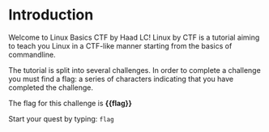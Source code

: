 # Introduction

Welcome to Linux Basics CTF by Haad LC!
Linux by CTF is a tutorial aiming to teach you Linux in a CTF-like manner starting from the basics of commandline.

The tutorial is split into several challenges. In order to complete a challenge you must find a flag: a series of characters indicating that you have completed the challenge.

The flag for this challenge is **{{flag}}**

Start your quest by typing:
`flag`


